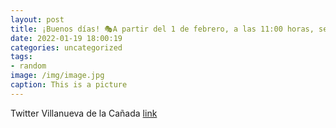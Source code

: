 ```yaml
---
layout: post
title: ¡Buenos días! 🎭A partir del 1 de febrero, a las 11:00 horas, se podrán adquirir de forma online las entradas para los espectácul...
date: 2022-01-19 18:00:19
categories: uncategorized
tags:
- random
image: /img/image.jpg
caption: This is a picture
---
```

Twitter Villanueva de la Cañada [link](https://twitter.com/AytoVDLCanada/status/1483724924955070466)
